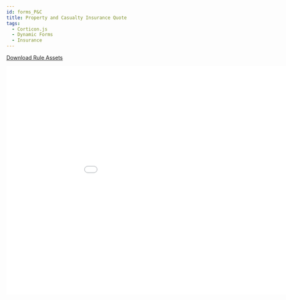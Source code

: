 ```yaml
---
id: forms_P&C
title: Property and Casualty Insurance Quote
tags:
  - Corticon.js
  - Dynamic Forms
  - Insurance
---
```


[Download Rule Assets
](https://github.com/corticon/accelerators/raw/main/docs/03-dynamic-forms/project-zips/Property%20and%20Casualty%20Quote%20Form.zip)


<iframe width="200%" height="600" src="//jsfiddle.net/notedhelms/e5hsqamo/4/embedded/result/" allowfullscreen="allowfullscreen" allowpaymentrequest frameborder="0"></iframe>
